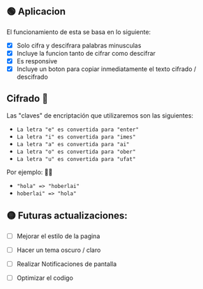 ## 🟢 Aplicacion 
El funcionamiento de esta se basa en lo siguiente:

- [x] Solo cifra y descifrara palabras minusculas 
- [x] Incluye la funcion tanto de cifrar como descifrar
- [x] Es responsive
- [x] Incluye un boton para copiar inmediatamente el texto cifrado / descifrado

## Cifrado 🔐

Las "claves" de encriptación que utilizaremos son las siguientes:

- `La letra "e" es convertida para "enter"`
- `La letra "i" es convertida para "imes"`
- `La letra "a" es convertida para "ai"`
- `La letra "o" es convertida para "ober"`
- `La letra "u" es convertida para "ufat"`

Por ejemplo: 👋🏻

- `"hola" => "hoberlai"`
- `hoberlai" => "hola"`

## 🟡 Futuras actualizaciones:
- [ ] Mejorar el estilo de la pagina
- [ ] Hacer un tema oscuro / claro
- [ ] Realizar Notificaciones de pantalla
- [ ] Optimizar el codigo 

